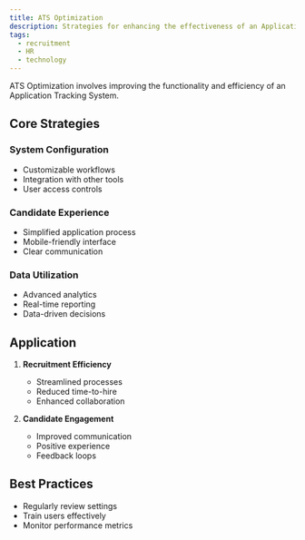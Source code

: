 ```yaml
---
title: ATS Optimization
description: Strategies for enhancing the effectiveness of an Application Tracking System
tags:
  - recruitment
  - HR
  - technology
---
```


ATS Optimization involves improving the functionality and efficiency of an Application Tracking System.

## Core Strategies

### System Configuration
- Customizable workflows
- Integration with other tools
- User access controls

### Candidate Experience
- Simplified application process
- Mobile-friendly interface
- Clear communication

### Data Utilization
- Advanced analytics
- Real-time reporting
- Data-driven decisions

## Application

1. **Recruitment Efficiency**
   - Streamlined processes
   - Reduced time-to-hire
   - Enhanced collaboration

2. **Candidate Engagement**
   - Improved communication
   - Positive experience
   - Feedback loops

## Best Practices
- Regularly review settings
- Train users effectively
- Monitor performance metrics
